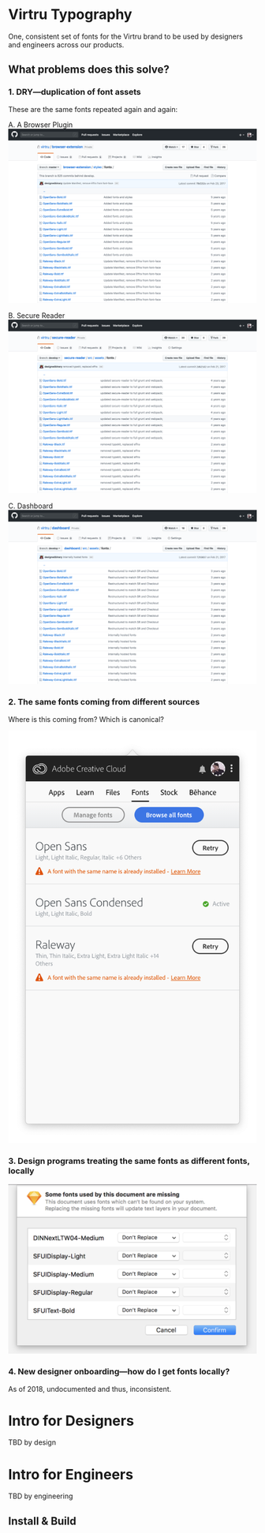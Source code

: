 # Virtru Typography

One, consistent set of fonts for the Virtru brand to be used by designers and engineers across our products.

## What problems does this solve?

### 1. DRY—duplication of font assets

These are the same fonts repeated again and again:

A. A Browser Plugin
![Virtru BP fonts](./problems/fonts-bp.png)

B. Secure Reader
![Virtru SR fonts](./problems/fonts-sr.png)

C. Dashboard
![Virtru Dashboard fonts](./problems/fonts-dashboard.png)


### 2. The same fonts coming from different sources

Where is this coming from? Which is canonical?

![Creative Cloud duplicate fonts screenshot](./problems/fonts-Creative%20Cloud.png)


### 3. Design programs treating the same fonts as different fonts, locally

![Sketch missing fonts screenshot](./problems/fonts-Sketch.png)


### 4. New designer onboarding—how do I get fonts locally?

As of 2018, undocumented and thus, inconsistent.

# Intro for Designers 

TBD by design

# Intro for Engineers

TBD by engineering

## Install & Build

